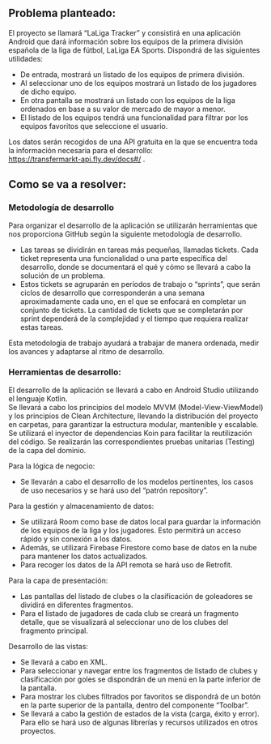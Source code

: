 ## Problema planteado: 
El proyecto se llamará “LaLiga Tracker” y consistirá en una aplicación Android que 
dará información sobre los equipos de la primera división española de la liga de 
fútbol, LaLiga EA Sports. Dispondrá de las siguientes utilidades: 
- De entrada, mostrará un listado de los equipos de primera división. 
- Al seleccionar uno de los equipos mostrará un listado de los jugadores de dicho equipo. 
- En otra pantalla se mostrará un listado con los equipos de la liga ordenados en base a su valor de mercado de mayor a menor. 
- El listado de los equipos tendrá una funcionalidad para filtrar por los equipos favoritos que seleccione el usuario.
  
Los datos serán recogidos de una API gratuita en la que se encuentra toda la información necesaria para el desarrollo:                                           
https://transfermarkt-api.fly.dev/docs#/ .

## Como se va a resolver:
### Metodología de desarrollo
Para organizar el desarrollo de la aplicación se utilizarán herramientas que nos proporciona GitHub según la siguiente metodología de desarrollo.
- Las tareas se dividirán en tareas más pequeñas, llamadas tickets. Cada ticket representa una funcionalidad o una parte específica del desarrollo, 
donde se documentará el qué y cómo se llevará a cabo la solución de un 
problema.  
- Estos tickets se agruparán en períodos de trabajo o “sprints”, que serán 
ciclos de desarrollo que corresponderán a una semana aproximadamente 
cada uno, en el que se enfocará en completar un conjunto de tickets. La 
cantidad de tickets que se completarán por sprint dependerá de la 
complejidad y el tiempo que requiera realizar estas tareas.

Esta metodología de trabajo ayudará a trabajar de manera ordenada, medir los 
avances y adaptarse al ritmo de desarrollo.

### Herramientas de desarrollo:
El desarrollo de la aplicación se llevará a cabo en Android Studio utilizando el 
lenguaje Kotlin.  
Se llevará a cabo los principios del modelo MVVM (Model-View-ViewModel) y los 
principios de Clean Architecture, llevando la distribución del proyecto en carpetas, 
para garantizar la estructura modular, mantenible y escalable.  
Se utilizará el inyector de dependencias Koin para facilitar la reutilización del 
código. 
Se realizarán las correspondientes pruebas unitarias (Testing) de la capa del 
dominio.  

Para la lógica de negocio:
- Se llevarán a cabo el desarrollo de los modelos pertinentes, los casos de uso 
necesarios y se hará uso del “patrón repository”.

Para la gestión y almacenamiento de datos:
- Se utilizará Room como base de datos local para guardar la información de 
los equipos de la liga y los jugadores. Esto permitirá un acceso rápido y sin 
conexión a los datos.
- Además, se utilizará Firebase Firestore como base de datos en la nube para 
mantener los datos actualizados.
- Para recoger los datos de la API remota se hará uso de Retrofit.

Para la capa de presentación:
- Las pantallas del listado de clubes o la clasificación de goleadores se 
dividirá en diferentes fragmentos.
- Para el listado de jugadores de cada club se creará un fragmento detalle, que 
se visualizará al seleccionar uno de los clubes del fragmento principal.

Desarrollo de las vistas:
- Se llevará a cabo en XML.
- Para seleccionar y navegar entre los fragmentos de listado de clubes y 
clasificación por goles se dispondrán de un menú en la parte inferior de la 
pantalla.
- Para mostrar los clubes filtrados por favoritos se dispondrá de un botón en 
la parte superior de la pantalla, dentro del componente “Toolbar”.
- Se llevará a cabo la gestión de estados de la vista (carga, éxito y error). Para 
ello se hará uso de algunas librerías y recursos utilizados en otros proyectos.

